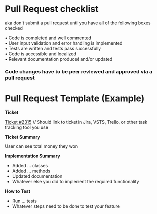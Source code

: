 # Pull Request checklist

aka don't submit a pull request until you have all of the following boxes checked

• Code is completed and well commented    
• User input validation and error handling is implemented     
• Tests are written and tests pass successfully      
• Code is accessible and localized    
• Relevant documentation produced and/or updated 

### Code changes have to be peer reviewed and approved via a pull request


# Pull Request Template (Example)


**Ticket**

[Ticket #2315]() // Should link to ticket in Jira, VSTS, Trello, or other task tracking tool you use

**Ticket Summary** 

User can see total money they won

**Implementation Summary** 

- Added ... classes 
- Added ... methods 
- Updated documentation 
- Whatever else you did to implement the required functionality 

**How to Test** 

- Run ... tests 
- Whatever steps need to be done to test your feature 
